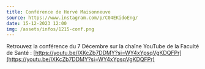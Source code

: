 ```yaml
---
title: Conférence de Hervé Maisonneuve
source: https://www.instagram.com/p/C04EKidoEng/
date: 15-12-2023 12:00
img: /assets/infos/1215-conf.png
---
```


Retrouvez la conférence du 7 Décembre sur la chaîne YouTube de la Faculté de Santé : [https://youtu.be/IXKcZb7DDMY?si=WY4xYpsqVgKDQFPr](https://youtu.be/IXKcZb7DDMY?si=WY4xYpsqVgKDQFPr)
